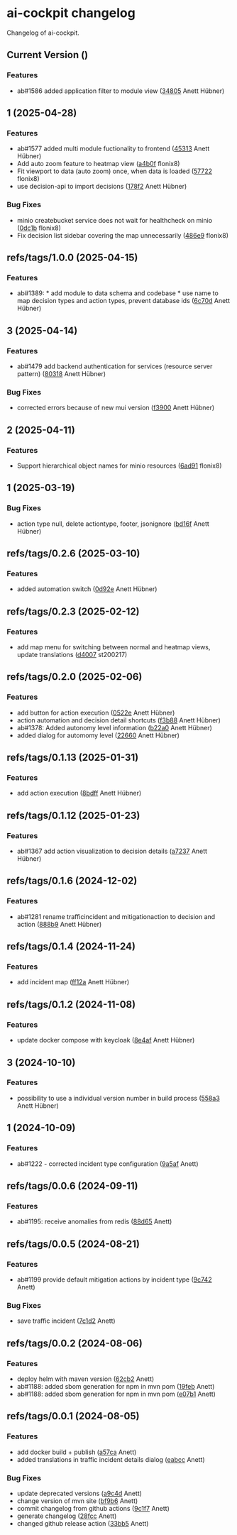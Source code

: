 # ai-cockpit changelog

Changelog of ai-cockpit.

## Current Version ()

### Features

-  ab#1586 added application filter to module view ([34805](https://github.com/starwit/ai-cockpit/commit/3480542144e845c) Anett Hübner)  

## 1 (2025-04-28)

### Features

-  ab#1577 added multi module fuctionality to frontend ([45313](https://github.com/starwit/ai-cockpit/commit/453136228b89452) Anett Hübner)  
-  Add auto zoom feature to heatmap view ([a4b0f](https://github.com/starwit/ai-cockpit/commit/a4b0fb736612a15) flonix8)  
-  Fit viewport to data (auto zoom) once, when data is loaded ([57722](https://github.com/starwit/ai-cockpit/commit/577226819b2d15e) flonix8)  
-  use decision-api to import decisions ([178f2](https://github.com/starwit/ai-cockpit/commit/178f2317cfc5743) Anett Hübner)  

### Bug Fixes

-  minio createbucket service does not wait for healthcheck on minio ([0dc1b](https://github.com/starwit/ai-cockpit/commit/0dc1ba9d6482270) flonix8)  
-  Fix decision list sidebar covering the map unnecessarily ([486e9](https://github.com/starwit/ai-cockpit/commit/486e94df4f589d5) flonix8)  

## refs/tags/1.0.0 (2025-04-15)

### Features

-  ab#1389:   * add module to data schema and codebase  * use name to map decision types and action types, prevent database ids ([6c70d](https://github.com/starwit/ai-cockpit/commit/6c70d5c7ff31214) Anett Hübner)  

## 3 (2025-04-14)

### Features

-  ab#1479 add backend authentication for services (resource server pattern) ([80318](https://github.com/starwit/ai-cockpit/commit/8031814c645abd9) Anett Hübner)  

### Bug Fixes

-  corrected errors because of new mui version ([f3900](https://github.com/starwit/ai-cockpit/commit/f3900919baf8523) Anett Hübner)  

## 2 (2025-04-11)

### Features

-  Support hierarchical object names for minio resources ([6ad91](https://github.com/starwit/ai-cockpit/commit/6ad91157c6616fd) flonix8)  

## 1 (2025-03-19)

### Bug Fixes

-  action type null, delete actiontype, footer, jsonignore ([bd16f](https://github.com/starwit/ai-cockpit/commit/bd16f96325bdd42) Anett Hübner)  

## refs/tags/0.2.6 (2025-03-10)

### Features

-  added automation switch ([0d92e](https://github.com/starwit/ai-cockpit/commit/0d92eed06948e56) Anett Hübner)  

## refs/tags/0.2.3 (2025-02-12)

### Features

-  add map menu for switching between normal and heatmap views, update translations ([d4007](https://github.com/starwit/ai-cockpit/commit/d400739136e6fd8) st200217)  

## refs/tags/0.2.0 (2025-02-06)

### Features

-  add button for action execution ([0522e](https://github.com/starwit/ai-cockpit/commit/0522e9cb5ae1250) Anett Hübner)  
-  action automation and decision detail shortcuts ([f3b88](https://github.com/starwit/ai-cockpit/commit/f3b88403227c0fb) Anett Hübner)  
-  ab#1378: Added autonomy level information ([b22a0](https://github.com/starwit/ai-cockpit/commit/b22a0dfd25a1962) Anett Hübner)  
-  added dialog for automomy level ([22660](https://github.com/starwit/ai-cockpit/commit/2266050b8efd97f) Anett Hübner)  

## refs/tags/0.1.13 (2025-01-31)

### Features

-  add action execution ([8bdff](https://github.com/starwit/ai-cockpit/commit/8bdffce44a78c7d) Anett Hübner)  

## refs/tags/0.1.12 (2025-01-23)

### Features

-  ab#1367 add action visualization to decision details ([a7237](https://github.com/starwit/ai-cockpit/commit/a7237af022a0f32) Anett Hübner)  

## refs/tags/0.1.6 (2024-12-02)

### Features

-  ab#1281 rename trafficincident and mitigationaction to decision and action ([888b9](https://github.com/starwit/ai-cockpit/commit/888b9f546ea5da7) Anett Hübner)  

## refs/tags/0.1.4 (2024-11-24)

### Features

-  add incident map ([ff12a](https://github.com/starwit/ai-cockpit/commit/ff12a2150a755f7) Anett Hübner)  

## refs/tags/0.1.2 (2024-11-08)

### Features

-  update docker compose with keycloak ([8e4af](https://github.com/starwit/ai-cockpit/commit/8e4af07d2fc6585) Anett Hübner)  

## 3 (2024-10-10)

### Features

-  possibility to use a individual version number in build process ([558a3](https://github.com/starwit/ai-cockpit/commit/558a383dfed2628) Anett Hübner)  

## 1 (2024-10-09)

### Features

-  ab#1222 - corrected incident type configuration ([9a5af](https://github.com/starwit/ai-cockpit/commit/9a5af2318165989) Anett)  

## refs/tags/0.0.6 (2024-09-11)

### Features

-  ab#1195: receive anomalies from redis ([88d65](https://github.com/starwit/ai-cockpit/commit/88d655e9e2c5e6c) Anett)  

## refs/tags/0.0.5 (2024-08-21)

### Features

-  ab#1199 provide default mitigation actions by incident type ([9c742](https://github.com/starwit/ai-cockpit/commit/9c7420774b29c7b) Anett)  

### Bug Fixes

-  save traffic incident ([7c1d2](https://github.com/starwit/ai-cockpit/commit/7c1d24e13f04f7b) Anett)  

## refs/tags/0.0.2 (2024-08-06)

### Features

-  deploy helm with maven version ([62cb2](https://github.com/starwit/ai-cockpit/commit/62cb2d4b6c51a61) Anett)  
-  ab#1188: added sbom generation for npm in mvn pom ([19feb](https://github.com/starwit/ai-cockpit/commit/19febd3c5468281) Anett)  
-  ab#1188: added sbom generation for npm in mvn pom ([e07b1](https://github.com/starwit/ai-cockpit/commit/e07b1e53790ddd5) Anett)  

## refs/tags/0.0.1 (2024-08-05)

### Features

-  add docker build + publish ([a57ca](https://github.com/starwit/ai-cockpit/commit/a57ca4fa8c31b69) Anett)  
-  added translations in traffic incident details dialog ([eabcc](https://github.com/starwit/ai-cockpit/commit/eabcc344d0441a1) Anett)  

### Bug Fixes

-  update deprecated versions ([a9c4d](https://github.com/starwit/ai-cockpit/commit/a9c4d0039579c21) Anett)  
-  change version of mvn site ([bf9b6](https://github.com/starwit/ai-cockpit/commit/bf9b680a2cbdc52) Anett)  
-  commit changelog from github actions ([9c1f7](https://github.com/starwit/ai-cockpit/commit/9c1f7ec66affbaf) Anett)  
-  generate changelog ([28fcc](https://github.com/starwit/ai-cockpit/commit/28fcccccd70ba1b) Anett)  
-  changed github release action ([33bb5](https://github.com/starwit/ai-cockpit/commit/33bb5a2066ccd5d) Anett)  


